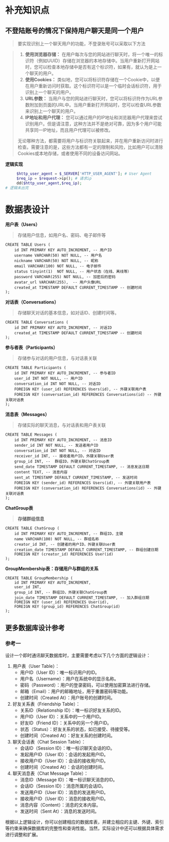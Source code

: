 



# 补充知识点

## 不登陆账号的情况下保持用户聊天是同一个用户

> 要实现识别上一个聊天用户的功能，不登录账号可以采取以下方法

> 1. **使用浏览器存储：** 在用户每次与您的网站进行聊天时，将一个唯一的标识符（例如UUID）存储在浏览器的本地存储中。当用户重新打开网站时，您可以检查本地存储中是否有这个标识符，如果有，就认为是上一个聊天的用户。
> 2. **使用Cookies：** 类似地，您可以将标识符存储在一个Cookie中，以便在用户重新访问时获取。这个标识符可以是一个临时会话标识符，用于识别上一个聊天的用户。
> 3. **URL参数：** 当用户与您的网站进行聊天时，您可以将标识符作为URL参数附加到页面的URL中。当用户重新打开网站时，您可以检查URL参数来识别上一个聊天的用户。
> 4. **IP地址和用户代理：** 您可以通过用户的IP地址和浏览器用户代理来尝试识别用户。但是请注意，这种方法并不是绝对可靠，因为多个用户可能共享同一IP地址，而且用户代理可以被修改。
>
> 无论哪种方法，都需要将用户与标识符关联起来，并在用户重新访问时进行检查。需要注意的是，这些方法都有一定的限制和风险，比如用户可以清除Cookies或本地存储，或者使用不同的设备访问网站。

**逻辑实现**

```php
     $http_user_agent = $_SERVER['HTTP_USER_AGENT']; # User Agent
     $req_ip = $request->ip(); # 请求ip
     dd($http_user_agent,$req_ip);
# 逻辑未出完
```



# 数据表设计

**用户表（Users）**

> 存储用户信息，如用户名、密码、电子邮件等

```mysql
CREATE TABLE Users (
    id INT PRIMARY KEY AUTO_INCREMENT, -- 用户ID
    username VARCHAR(50) NOT NULL, -- 用户名
    nickname VARCHAR(50) NOT NULL, -- 昵称
    email VARCHAR(100) NOT NULL, -- 电子邮件
    status tinyint(1)  NOT NULL, -- 用户状态（在线、离线等）
    password VARCHAR(255) NOT NULL, -- 加密后的密码
    avatar_url VARCHAR(255),  -- 用户头像URL
    created_at TIMESTAMP DEFAULT CURRENT_TIMESTAMP -- 创建时间
);
```

**对话表（Conversations）**

> 存储聊天对话的基本信息，如对话ID、创建时间等。

```mysql
CREATE TABLE Conversations (
    id INT PRIMARY KEY AUTO_INCREMENT, -- 对话ID
    created_at TIMESTAMP DEFAULT CURRENT_TIMESTAMP -- 创建时间
);
```

**参与者表（Participants）**

> 存储参与对话的用户信息，与对话表关联

```mysql
CREATE TABLE Participants (
    id INT PRIMARY KEY AUTO_INCREMENT, -- 参与者ID
    user_id INT NOT NULL, -- 用户ID
    conversation_id INT NOT NULL, -- 对话ID
    FOREIGN KEY (user_id) REFERENCES Users(id), -- 外键关联用户表
    FOREIGN KEY (conversation_id) REFERENCES Conversations(id) -- 外键关联对话表
);
```

**消息表（Messages）**

> 存储实际的聊天消息，与对话表和用户表关联

```mysql
CREATE TABLE Messages (
    id INT PRIMARY KEY AUTO_INCREMENT, -- 消息ID
    sender_id INT NOT NULL, -- 发送者用户ID
    conversation_id INT NOT NULL, -- 对话ID
    receiver_id INT, -- 接收者用户ID，外键关联User表
    group_id INT, --  群组ID，外键关联ChatGroup表
    send_date TIMESTAMP DEFAULT CURRENT_TIMESTAMP, -- 消息发送日期
    content TEXT, -- 消息内容
    sent_at TIMESTAMP DEFAULT CURRENT_TIMESTAMP, -- 发送时间
    FOREIGN KEY (sender_id) REFERENCES Users(id), -- 外键关联用户表
    FOREIGN KEY (conversation_id) REFERENCES Conversations(id) -- 外键关联对话表
);
```

**ChatGroup表**

> **存储群组信息**

```mysql
CREATE TABLE ChatGroup (
    id INT PRIMARY KEY AUTO_INCREMENT, -- 群组ID，主键
    name VARCHAR(100) NOT NULL, -- 群组名称
    creator_id INT, -- 创建者的用户ID，外键关联User表
    creation_date TIMESTAMP DEFAULT CURRENT_TIMESTAMP, -- 群组创建日期
    FOREIGN KEY (creator_id) REFERENCES User(id)
);
```

**GroupMembership表：存储用户与群组的关系**

```mysql
CREATE TABLE GroupMembership (
    id INT PRIMARY KEY AUTO_INCREMENT,
    user_id INT,
    group_id INT, -- 群组ID，外键关联ChatGroup表
    join_date TIMESTAMP DEFAULT CURRENT_TIMESTAMP, -- 加入群组日期
    FOREIGN KEY (user_id) REFERENCES User(id),
    FOREIGN KEY (group_id) REFERENCES ChatGroup(id)
);
```

##  更多数据库设计参考

###  参考一

设计一个即时通讯聊天数据库时，主要需要考虑以下几个方面的逻辑设计：

1. 用户表（User Table）：
   - 用户ID（User ID）：唯一标识用户的ID。
   - 用户名（Username）：用户在系统中的显示名称。
   - 密码（Password）：用户的登录密码，可以使用加密算法进行存储。
   - 邮箱（Email）：用户的邮箱地址，用于重置密码等功能。
   - 创建时间（Created At）：用户账号的创建时间。
2. 好友关系表（Friendship Table）：
   - 关系ID（Relationship ID）：唯一标识好友关系的ID。
   - 用户ID（User ID）：关系中的一个用户ID。
   - 好友ID（Friend ID）：关系中的另一个用户ID。
   - 状态（Status）：好友关系的状态，如已接受、待接受等。
   - 创建时间（Created At）：好友关系的创建时间。
3. 聊天会话表（Chat Session Table）：
   - 会话ID（Session ID）：唯一标识聊天会话的ID。
   - 发起用户ID（User ID）：会话的发起用户ID。
   - 接收用户ID（User ID）：会话的接收用户ID。
   - 创建时间（Created At）：会话的创建时间。
4. 聊天消息表（Chat Message Table）：
   - 消息ID（Message ID）：唯一标识聊天消息的ID。
   - 会话ID（Session ID）：消息所属的会话ID。
   - 发送用户ID（User ID）：消息的发送用户ID。
   - 接收用户ID（User ID）：消息的接收用户ID。
   - 消息内容（Content）：消息的文本内容。
   - 发送时间（Sent At）：消息的发送时间。

根据以上逻辑设计，你可以创建相应的数据库表，并建立相应的主键、外键、索引等约束来确保数据库的完整性和查询性能。当然，实际设计中还可以根据具体需求进行调整和扩展。